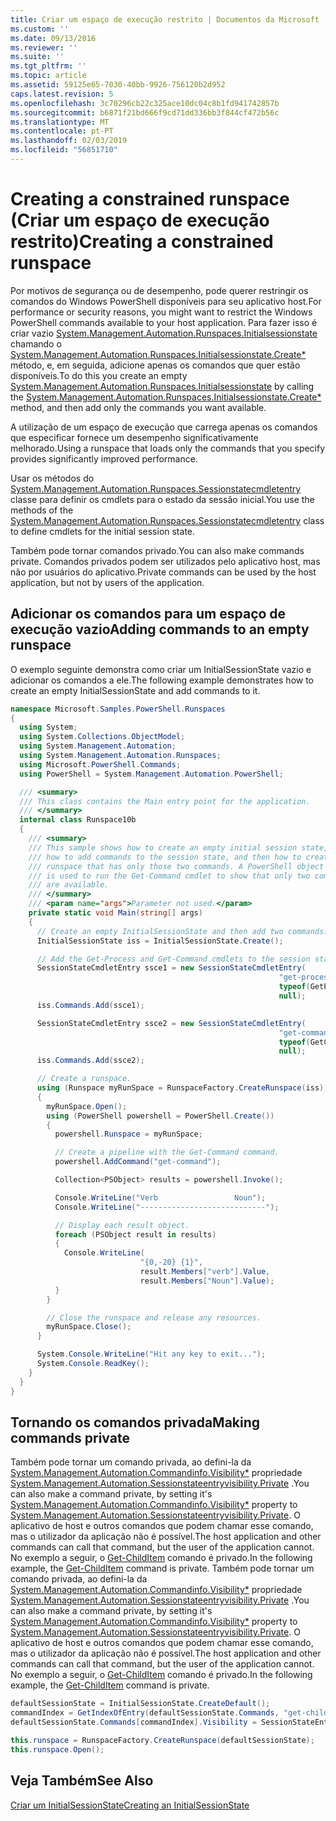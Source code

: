 ```yaml
---
title: Criar um espaço de execução restrito | Documentos da Microsoft
ms.custom: ''
ms.date: 09/13/2016
ms.reviewer: ''
ms.suite: ''
ms.tgt_pltfrm: ''
ms.topic: article
ms.assetid: 59125e65-7030-40bb-9926-756120b2d952
caps.latest.revision: 5
ms.openlocfilehash: 3c70296cb22c325ace10dc04c8b1fd941742857b
ms.sourcegitcommit: b6871f21bd666f9cd71dd336bb3f844cf472b56c
ms.translationtype: MT
ms.contentlocale: pt-PT
ms.lasthandoff: 02/03/2019
ms.locfileid: "56851710"
---
```

# <a name="creating-a-constrained-runspace"></a><span data-ttu-id="a9e10-102">Creating a constrained runspace (Criar um espaço de execução restrito)</span><span class="sxs-lookup"><span data-stu-id="a9e10-102">Creating a constrained runspace</span></span>

<span data-ttu-id="a9e10-103">Por motivos de segurança ou de desempenho, pode querer restringir os comandos do Windows PowerShell disponíveis para seu aplicativo host.</span><span class="sxs-lookup"><span data-stu-id="a9e10-103">For performance or security reasons, you might want to restrict the Windows PowerShell commands available to your host application.</span></span> <span data-ttu-id="a9e10-104">Para fazer isso é criar vazio [System.Management.Automation.Runspaces.Initialsessionstate](/dotnet/api/System.Management.Automation.Runspaces.InitialSessionState) chamando o [System.Management.Automation.Runspaces.Initialsessionstate.Create\*](/dotnet/api/System.Management.Automation.Runspaces.InitialSessionState.Create) método, e, em seguida, adicione apenas os comandos que quer estão disponíveis.</span><span class="sxs-lookup"><span data-stu-id="a9e10-104">To do this you create an empty [System.Management.Automation.Runspaces.Initialsessionstate](/dotnet/api/System.Management.Automation.Runspaces.InitialSessionState) by calling the [System.Management.Automation.Runspaces.Initialsessionstate.Create\*](/dotnet/api/System.Management.Automation.Runspaces.InitialSessionState.Create) method, and then add only the commands you want available.</span></span>

 <span data-ttu-id="a9e10-105">A utilização de um espaço de execução que carrega apenas os comandos que especificar fornece um desempenho significativamente melhorado.</span><span class="sxs-lookup"><span data-stu-id="a9e10-105">Using a runspace that loads only the commands that you specify provides significantly improved performance.</span></span>

 <span data-ttu-id="a9e10-106">Usar os métodos do [System.Management.Automation.Runspaces.Sessionstatecmdletentry](/dotnet/api/System.Management.Automation.Runspaces.SessionStateCmdletEntry) classe para definir os cmdlets para o estado da sessão inicial.</span><span class="sxs-lookup"><span data-stu-id="a9e10-106">You use the methods of the [System.Management.Automation.Runspaces.Sessionstatecmdletentry](/dotnet/api/System.Management.Automation.Runspaces.SessionStateCmdletEntry) class to define cmdlets for the initial session state.</span></span>

 <span data-ttu-id="a9e10-107">Também pode tornar comandos privado.</span><span class="sxs-lookup"><span data-stu-id="a9e10-107">You can also make commands private.</span></span> <span data-ttu-id="a9e10-108">Comandos privados podem ser utilizados pelo aplicativo host, mas não por usuários do aplicativo.</span><span class="sxs-lookup"><span data-stu-id="a9e10-108">Private commands can be used by the host application, but not by users of the application.</span></span>

## <a name="adding-commands-to-an-empty-runspace"></a><span data-ttu-id="a9e10-109">Adicionar os comandos para um espaço de execução vazio</span><span class="sxs-lookup"><span data-stu-id="a9e10-109">Adding commands to an empty runspace</span></span>

 <span data-ttu-id="a9e10-110">O exemplo seguinte demonstra como criar um InitialSessionState vazio e adicionar os comandos a ele.</span><span class="sxs-lookup"><span data-stu-id="a9e10-110">The following example demonstrates how to create an empty InitialSessionState and add commands to it.</span></span>

```csharp
namespace Microsoft.Samples.PowerShell.Runspaces
{
  using System;
  using System.Collections.ObjectModel;
  using System.Management.Automation;
  using System.Management.Automation.Runspaces;
  using Microsoft.PowerShell.Commands;
  using PowerShell = System.Management.Automation.PowerShell;

  /// <summary>
  /// This class contains the Main entry point for the application.
  /// </summary>
  internal class Runspace10b
  {
    /// <summary>
    /// This sample shows how to create an empty initial session state,
    /// how to add commands to the session state, and then how to create a
    /// runspace that has only those two commands. A PowerShell object
    /// is used to run the Get-Command cmdlet to show that only two commands
    /// are available.
    /// </summary>
    /// <param name="args">Parameter not used.</param>
    private static void Main(string[] args)
    {
      // Create an empty InitialSessionState and then add two commands.
      InitialSessionState iss = InitialSessionState.Create();

      // Add the Get-Process and Get-Command cmdlets to the session state.
      SessionStateCmdletEntry ssce1 = new SessionStateCmdletEntry(
                                                            "get-process",
                                                            typeof(GetProcessCommand),
                                                            null);
      iss.Commands.Add(ssce1);

      SessionStateCmdletEntry ssce2 = new SessionStateCmdletEntry(
                                                            "get-command",
                                                            typeof(GetCommandCommand),
                                                            null);
      iss.Commands.Add(ssce2);

      // Create a runspace.
      using (Runspace myRunSpace = RunspaceFactory.CreateRunspace(iss))
      {
        myRunSpace.Open();
        using (PowerShell powershell = PowerShell.Create())
        {
          powershell.Runspace = myRunSpace;

          // Create a pipeline with the Get-Command command.
          powershell.AddCommand("get-command");

          Collection<PSObject> results = powershell.Invoke();

          Console.WriteLine("Verb                 Noun");
          Console.WriteLine("----------------------------");

          // Display each result object.
          foreach (PSObject result in results)
          {
            Console.WriteLine(
                             "{0,-20} {1}",
                             result.Members["verb"].Value,
                             result.Members["Noun"].Value);
          }
        }

        // Close the runspace and release any resources.
        myRunSpace.Close();
      }

      System.Console.WriteLine("Hit any key to exit...");
      System.Console.ReadKey();
    }
  }
}
```

## <a name="making-commands-private"></a><span data-ttu-id="a9e10-111">Tornando os comandos privada</span><span class="sxs-lookup"><span data-stu-id="a9e10-111">Making commands private</span></span>

 <span data-ttu-id="a9e10-112">Também pode tornar um comando privada, ao defini-la da [System.Management.Automation.Commandinfo.Visibility\*](/dotnet/api/System.Management.Automation.CommandInfo.Visibility) propriedade [System.Management.Automation.Sessionstateentryvisibility.Private](/dotnet/api/System.Management.Automation.SessionStateEntryVisibility.Private) .</span><span class="sxs-lookup"><span data-stu-id="a9e10-112">You can also make a command private, by setting it's [System.Management.Automation.Commandinfo.Visibility\*](/dotnet/api/System.Management.Automation.CommandInfo.Visibility) property to [System.Management.Automation.Sessionstateentryvisibility.Private](/dotnet/api/System.Management.Automation.SessionStateEntryVisibility.Private).</span></span> <span data-ttu-id="a9e10-113">O aplicativo de host e outros comandos que podem chamar esse comando, mas o utilizador da aplicação não é possível.</span><span class="sxs-lookup"><span data-stu-id="a9e10-113">The host application and other commands can call that command, but the user of the application cannot.</span></span> <span data-ttu-id="a9e10-114">No exemplo a seguir, o [Get-ChildItem](/powershell/module/Microsoft.PowerShell.Management/Get-ChildItem) comando é privado.</span><span class="sxs-lookup"><span data-stu-id="a9e10-114">In the following example, the [Get-ChildItem](/powershell/module/Microsoft.PowerShell.Management/Get-ChildItem) command is private.</span></span>
<span data-ttu-id="a9e10-115">Também pode tornar um comando privada, ao defini-la da [System.Management.Automation.Commandinfo.Visibility\*](/dotnet/api/System.Management.Automation.CommandInfo.Visibility) propriedade [System.Management.Automation.Sessionstateentryvisibility.Private](/dotnet/api/System.Management.Automation.SessionStateEntryVisibility.Private) .</span><span class="sxs-lookup"><span data-stu-id="a9e10-115">You can also make a command private, by setting it's [System.Management.Automation.Commandinfo.Visibility\*](/dotnet/api/System.Management.Automation.CommandInfo.Visibility) property to [System.Management.Automation.Sessionstateentryvisibility.Private](/dotnet/api/System.Management.Automation.SessionStateEntryVisibility.Private).</span></span> <span data-ttu-id="a9e10-116">O aplicativo de host e outros comandos que podem chamar esse comando, mas o utilizador da aplicação não é possível.</span><span class="sxs-lookup"><span data-stu-id="a9e10-116">The host application and other commands can call that command, but the user of the application cannot.</span></span> <span data-ttu-id="a9e10-117">No exemplo a seguir, o [Get-ChildItem](/powershell/module/Microsoft.PowerShell.Management/Get-ChildItem) comando é privado.</span><span class="sxs-lookup"><span data-stu-id="a9e10-117">In the following example, the [Get-ChildItem](/powershell/module/Microsoft.PowerShell.Management/Get-ChildItem) command is private.</span></span>

```csharp
defaultSessionState = InitialSessionState.CreateDefault();
commandIndex = GetIndexOfEntry(defaultSessionState.Commands, "get-childitem");
defaultSessionState.Commands[commandIndex].Visibility = SessionStateEntryVisibility.Private;

this.runspace = RunspaceFactory.CreateRunspace(defaultSessionState);
this.runspace.Open();
```

## <a name="see-also"></a><span data-ttu-id="a9e10-118">Veja Também</span><span class="sxs-lookup"><span data-stu-id="a9e10-118">See Also</span></span>

 [<span data-ttu-id="a9e10-119">Criar um InitialSessionState</span><span class="sxs-lookup"><span data-stu-id="a9e10-119">Creating an InitialSessionState</span></span>](./creating-an-initialsessionstate.md)
